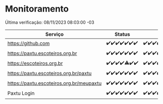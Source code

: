 # Monitoramento

Última verificação: 08/11/2023 08:03:00 -03

|Serviço|Status|Últimas 24h|
|---|---|---|
|https://github.com|<span title="2023-11-01: OK=24">✔️</span><span title="2023-11-02: OK=24">✔️</span><span title="2023-11-03: OK=23">✔️</span><span title="2023-11-04: OK=24">✔️</span><span title="2023-11-05: OK=24">✔️</span><span title="2023-11-06: OK=24">✔️</span><span title="2023-11-07: OK=11">✔️</span>|<span title="07/11/2023 08:03:00 -03 : 200">✔️</span><span title="07/11/2023 09:10:00 -03 : 200">✔️</span><span title="07/11/2023 10:08:00 -03 : 200">✔️</span><span title="07/11/2023 11:04:00 -03 : 200">✔️</span><span title="07/11/2023 12:06:00 -03 : 200">✔️</span><span title="07/11/2023 13:07:00 -03 : 200">✔️</span><span title="07/11/2023 14:04:00 -03 : 200">✔️</span><span title="07/11/2023 15:07:00 -03 : 200">✔️</span><span title="07/11/2023 16:03:00 -03 : 200">✔️</span><span title="07/11/2023 17:06:00 -03 : 200">✔️</span><span title="07/11/2023 18:04:00 -03 : 200">✔️</span><span title="07/11/2023 19:04:00 -03 : 200">✔️</span><span title="07/11/2023 20:05:00 -03 : 200">✔️</span><span title="07/11/2023 21:29:00 -03 : 200">✔️</span><span title="07/11/2023 22:42:00 -03 : 200">✔️</span><span title="07/11/2023 23:16:00 -03 : 200">✔️</span><span title="08/11/2023 00:06:00 -03 : 200">✔️</span><span title="08/11/2023 01:07:00 -03 : 200">✔️</span><span title="08/11/2023 02:05:00 -03 : 200">✔️</span><span title="08/11/2023 03:08:00 -03 : 200">✔️</span><span title="08/11/2023 04:05:00 -03 : 200">✔️</span><span title="08/11/2023 05:08:00 -03 : 200">✔️</span><span title="08/11/2023 06:06:00 -03 : 200">✔️</span><span title="08/11/2023 07:06:00 -03 : 200">✔️</span><span title="08/11/2023 08:03:00 -03 : 200">✔️</span>|
|https://paxtu.escoteiros.org.br|<span title="2023-11-01: OK=24">✔️</span><span title="2023-11-02: OK=24">✔️</span><span title="2023-11-03: OK=23">✔️</span><span title="2023-11-04: OK=24">✔️</span><span title="2023-11-05: OK=24">✔️</span><span title="2023-11-06: OK=24">✔️</span><span title="2023-11-07: OK=11">✔️</span>|<span title="07/11/2023 08:03:00 -03 : 200">✔️</span><span title="07/11/2023 09:10:00 -03 : 200">✔️</span><span title="07/11/2023 10:08:00 -03 : 200">✔️</span><span title="07/11/2023 11:04:00 -03 : 200">✔️</span><span title="07/11/2023 12:06:00 -03 : 200">✔️</span><span title="07/11/2023 13:07:00 -03 : 200">✔️</span><span title="07/11/2023 14:04:00 -03 : 200">✔️</span><span title="07/11/2023 15:07:00 -03 : 200">✔️</span><span title="07/11/2023 16:03:00 -03 : 200">✔️</span><span title="07/11/2023 17:06:00 -03 : 200">✔️</span><span title="07/11/2023 18:04:00 -03 : 200">✔️</span><span title="07/11/2023 19:04:00 -03 : 200">✔️</span><span title="07/11/2023 20:05:00 -03 : 200">✔️</span><span title="07/11/2023 21:29:00 -03 : 200">✔️</span><span title="07/11/2023 22:42:00 -03 : 200">✔️</span><span title="07/11/2023 23:16:00 -03 : 200">✔️</span><span title="08/11/2023 00:06:00 -03 : 200">✔️</span><span title="08/11/2023 01:07:00 -03 : 200">✔️</span><span title="08/11/2023 02:05:00 -03 : 200">✔️</span><span title="08/11/2023 03:08:00 -03 : 200">✔️</span><span title="08/11/2023 04:05:00 -03 : 200">✔️</span><span title="08/11/2023 05:08:00 -03 : 200">✔️</span><span title="08/11/2023 06:06:00 -03 : 200">✔️</span><span title="08/11/2023 07:06:00 -03 : 200">✔️</span><span title="08/11/2023 08:03:00 -03 : 200">✔️</span>|
|https://escoteiros.org.br|<span title="2023-11-01: OK=24">✔️</span><span title="2023-11-02: OK=24">✔️</span><span title="2023-11-03: OK=23">✔️</span><span title="2023-11-04: OK=24">✔️</span><span title="2023-11-05: OK=23, Falhas=1">⚠️</span><span title="2023-11-06: OK=24">✔️</span><span title="2023-11-07: OK=11">✔️</span>|<span title="07/11/2023 08:03:00 -03 : 200">✔️</span><span title="07/11/2023 09:10:00 -03 : 200">✔️</span><span title="07/11/2023 10:08:00 -03 : 200">✔️</span><span title="07/11/2023 11:04:00 -03 : 200">✔️</span><span title="07/11/2023 12:06:00 -03 : 200">✔️</span><span title="07/11/2023 13:07:00 -03 : 200">✔️</span><span title="07/11/2023 14:04:00 -03 : 200">✔️</span><span title="07/11/2023 15:07:00 -03 : 200">✔️</span><span title="07/11/2023 16:03:00 -03 : 200">✔️</span><span title="07/11/2023 17:06:00 -03 : 200">✔️</span><span title="07/11/2023 18:04:00 -03 : 200">✔️</span><span title="07/11/2023 19:04:00 -03 : 200">✔️</span><span title="07/11/2023 20:05:00 -03 : 200">✔️</span><span title="07/11/2023 21:29:00 -03 : 200">✔️</span><span title="07/11/2023 22:42:00 -03 : 200">✔️</span><span title="07/11/2023 23:16:00 -03 : 200">✔️</span><span title="08/11/2023 00:06:00 -03 : 200">✔️</span><span title="08/11/2023 01:07:00 -03 : 200">✔️</span><span title="08/11/2023 02:05:00 -03 : 200">✔️</span><span title="08/11/2023 03:08:00 -03 : 200">✔️</span><span title="08/11/2023 04:05:00 -03 : 200">✔️</span><span title="08/11/2023 05:08:00 -03 : 200">✔️</span><span title="08/11/2023 06:06:00 -03 : 200">✔️</span><span title="08/11/2023 07:06:00 -03 : 200">✔️</span><span title="08/11/2023 08:03:00 -03 : 200">✔️</span>|
|https://paxtu.escoteiros.org.br/paxtu|<span title="2023-11-01: OK=24">✔️</span><span title="2023-11-02: OK=24">✔️</span><span title="2023-11-03: OK=23">✔️</span><span title="2023-11-04: OK=24">✔️</span><span title="2023-11-05: OK=24">✔️</span><span title="2023-11-06: OK=24">✔️</span><span title="2023-11-07: OK=11">✔️</span>|<span title="07/11/2023 08:03:00 -03 : 200">✔️</span><span title="07/11/2023 09:10:00 -03 : 200">✔️</span><span title="07/11/2023 10:08:00 -03 : 200">✔️</span><span title="07/11/2023 11:04:00 -03 : 200">✔️</span><span title="07/11/2023 12:06:00 -03 : 200">✔️</span><span title="07/11/2023 13:07:00 -03 : 200">✔️</span><span title="07/11/2023 14:04:00 -03 : 200">✔️</span><span title="07/11/2023 15:07:00 -03 : 200">✔️</span><span title="07/11/2023 16:03:00 -03 : 200">✔️</span><span title="07/11/2023 17:06:00 -03 : 200">✔️</span><span title="07/11/2023 18:04:00 -03 : 200">✔️</span><span title="07/11/2023 19:04:00 -03 : 200">✔️</span><span title="07/11/2023 20:05:00 -03 : 200">✔️</span><span title="07/11/2023 21:29:00 -03 : 200">✔️</span><span title="07/11/2023 22:42:00 -03 : 200">✔️</span><span title="07/11/2023 23:16:00 -03 : 200">✔️</span><span title="08/11/2023 00:06:00 -03 : 200">✔️</span><span title="08/11/2023 01:07:00 -03 : 200">✔️</span><span title="08/11/2023 02:05:00 -03 : 200">✔️</span><span title="08/11/2023 03:08:00 -03 : 200">✔️</span><span title="08/11/2023 04:05:00 -03 : 200">✔️</span><span title="08/11/2023 05:08:00 -03 : 200">✔️</span><span title="08/11/2023 06:06:00 -03 : 200">✔️</span><span title="08/11/2023 07:06:00 -03 : 200">✔️</span><span title="08/11/2023 08:03:00 -03 : 200">✔️</span>|
|https://paxtu.escoteiros.org.br/meupaxtu|<span title="2023-11-01: OK=24">✔️</span><span title="2023-11-02: OK=24">✔️</span><span title="2023-11-03: OK=23">✔️</span><span title="2023-11-04: OK=24">✔️</span><span title="2023-11-05: OK=24">✔️</span><span title="2023-11-06: OK=24">✔️</span><span title="2023-11-07: OK=11">✔️</span>|<span title="07/11/2023 08:03:00 -03 : 200">✔️</span><span title="07/11/2023 09:10:00 -03 : 200">✔️</span><span title="07/11/2023 10:08:00 -03 : 200">✔️</span><span title="07/11/2023 11:04:00 -03 : 200">✔️</span><span title="07/11/2023 12:06:00 -03 : 200">✔️</span><span title="07/11/2023 13:07:00 -03 : 200">✔️</span><span title="07/11/2023 14:04:00 -03 : 200">✔️</span><span title="07/11/2023 15:07:00 -03 : 200">✔️</span><span title="07/11/2023 16:03:00 -03 : 200">✔️</span><span title="07/11/2023 17:06:00 -03 : 200">✔️</span><span title="07/11/2023 18:04:00 -03 : 200">✔️</span><span title="07/11/2023 19:04:00 -03 : 200">✔️</span><span title="07/11/2023 20:05:00 -03 : 200">✔️</span><span title="07/11/2023 21:29:00 -03 : 200">✔️</span><span title="07/11/2023 22:42:00 -03 : 200">✔️</span><span title="07/11/2023 23:16:00 -03 : 200">✔️</span><span title="08/11/2023 00:06:00 -03 : 200">✔️</span><span title="08/11/2023 01:07:00 -03 : 200">✔️</span><span title="08/11/2023 02:05:00 -03 : 200">✔️</span><span title="08/11/2023 03:08:00 -03 : 200">✔️</span><span title="08/11/2023 04:05:00 -03 : 200">✔️</span><span title="08/11/2023 05:08:00 -03 : 200">✔️</span><span title="08/11/2023 06:06:00 -03 : 200">✔️</span><span title="08/11/2023 07:06:00 -03 : 200">✔️</span><span title="08/11/2023 08:03:00 -03 : 200">✔️</span>|
|Paxtu Login|<span title="2023-11-01: OK=24">✔️</span><span title="2023-11-02: OK=24">✔️</span><span title="2023-11-03: OK=23">✔️</span><span title="2023-11-04: OK=24">✔️</span><span title="2023-11-05: OK=24">✔️</span><span title="2023-11-06: OK=24">✔️</span><span title="2023-11-07: OK=11">✔️</span>|<span title="07/11/2023 08:03:00 -03 : 200">✔️</span><span title="07/11/2023 09:10:00 -03 : 200">✔️</span><span title="07/11/2023 10:08:00 -03 : 200">✔️</span><span title="07/11/2023 11:04:00 -03 : 200">✔️</span><span title="07/11/2023 12:06:00 -03 : 200">✔️</span><span title="07/11/2023 13:07:00 -03 : 200">✔️</span><span title="07/11/2023 14:04:00 -03 : 200">✔️</span><span title="07/11/2023 15:07:00 -03 : 200">✔️</span><span title="07/11/2023 16:03:00 -03 : 200">✔️</span><span title="07/11/2023 17:06:00 -03 : 200">✔️</span><span title="07/11/2023 18:04:00 -03 : 200">✔️</span><span title="07/11/2023 19:04:00 -03 : 200">✔️</span><span title="07/11/2023 20:05:00 -03 : 200">✔️</span><span title="07/11/2023 21:29:00 -03 : 200">✔️</span><span title="07/11/2023 22:42:00 -03 : 200">✔️</span><span title="07/11/2023 23:16:00 -03 : 200">✔️</span><span title="08/11/2023 00:06:00 -03 : 200">✔️</span><span title="08/11/2023 01:07:00 -03 : 200">✔️</span><span title="08/11/2023 02:05:00 -03 : 200">✔️</span><span title="08/11/2023 03:08:00 -03 : 200">✔️</span><span title="08/11/2023 04:05:00 -03 : 200">✔️</span><span title="08/11/2023 05:08:00 -03 : 200">✔️</span><span title="08/11/2023 06:06:00 -03 : 200">✔️</span><span title="08/11/2023 07:06:00 -03 : 200">✔️</span><span title="08/11/2023 08:03:00 -03 : 200">✔️</span>|
